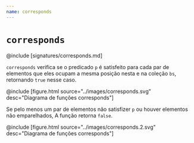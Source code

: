 ```yaml
---
name: corresponds
---
```


# `corresponds`

@include [signatures/corresponds.md]

`corresponds` verifica se o predicado `p` é satisfeito para cada par de elementos que eles ocupam
a mesma posição nesta e na coleção `bs`, retornando `true` nesse caso.

@include [figure.html source="../images/corresponds.svg" desc="Diagrama de funções corresponds"]

Se pelo menos um par de elementos não satisfizer `p` ou houver elementos não emparelhados,
A função retorna `false`.

@include [figure.html source="../images/corresponds.2.svg" desc="Diagrama de funções corresponds"]
